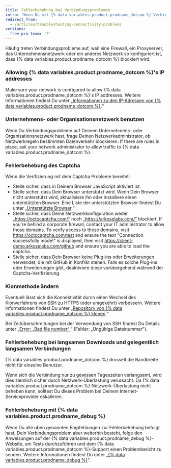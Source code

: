 ```yaml
---
title: Fehlerbehebung bei Verbindungsproblemen
intro: 'Wenn Du mit {% data variables.product.prodname_dotcom %} Verbindungsprobleme hast, solltest Du zunächst versuchen, das Problem zu beheben, indem Du den typischen Fehlerursachen auf den Grund gehst. Danach kannst Du das Problem mit dem {% data variables.product.prodname_debug %}-Tool diagnostizieren und dem Support einen Bericht senden.'
redirect_from:
  - /articles/troubleshooting-connectivity-problems
versions:
  free-pro-team: '*'
---
```



Häufig treten Verbindungsprobleme auf, weil eine Firewall, ein Proxyserver, das Unternehmensnetzwerk oder ein anderes Netzwerk so konfiguriert ist, dass {% data variables.product.prodname_dotcom %} blockiert wird.

### Allowing {% data variables.product.prodname_dotcom %}'s IP addresses

Make sure your network is configured to allow {% data variables.product.prodname_dotcom %}'s IP addresses. Weitere Informationen findest Du unter „[Informationen zu den IP-Adressen von {% data variables.product.prodname_dotcom %}](/articles/about-github-s-ip-addresses).“

### Unternehmens- oder Organisationsnetzwerk benutzen

Wenn Du Verbindungsprobleme auf Deinem Unternehmens- oder Organisationsnetzwerk hast, frage Deinen Netzwerkadministrator, ob Netzwerkregeln bestimmten Datenverkehr blockieren. If there are rules in place, ask your network administrator to allow traffic to {% data variables.product.prodname_dotcom %}.

### Fehlerbehebung des Captcha

Wenn die Verifizierung mit dem Captcha Probleme bereitet:
- Stelle sicher, dass in Deinem Browser JavaScript aktiviert ist.
- Stelle sicher, dass Dein Browser unterstützt wird. Wenn Dein Browser nicht unterstützt wird, aktualisiere ihn oder installiere einen unterstützten Browser. Eine Liste der unterstützten Browser findest Du unter „[Unterstützte Browser](/articles/supported-browsers).“
- Stelle sicher, dass Deine Netzwerkkonfiguration weder „https://octocaptcha.com/“ noch „https://arkoselabs.com/“ blockiert. If you're behind a corporate firewall, contact your IT administrator to allow those domains. To verify access to these domains, visit https://octocaptcha.com/test and ensure the text "Connection successfully made!" is displayed, then visit https://client-demo.arkoselabs.com/github and ensure you are able to load the captcha.
- Stelle sicher, dass Dein Browser keine Plug-ins oder Erweiterungen verwendet, die mit GitHub in Konflikt stehen. Falls es solche Plug-ins oder Erweiterungen gibt, deaktiviere diese vorübergehend während der Captcha-Verifizierung.

### Klonmethode ändern

Eventuell lässt sich die Konnektivität durch einen Wechsel des Klonverfahrens von SSH zu HTTPS (oder umgekehrt) verbessern. Weitere Informationen findest Du unter „[Repository von {% data variables.product.prodname_dotcom %} klonen](/articles/cloning-a-repository-from-github).“

Bei Zeitüberschreitungen bei der Verwendung von SSH findest Du Details unter „[Error: „Bad file number“ ](/articles/error-bad-file-number)“ (Fehler: „Ungültige Dateinummer").

### Fehlerbehebung bei langsamen Downloads und gelegentlich langsamen Verbindungen

{% data variables.product.prodname_dotcom %} drosselt die Bandbreite nicht für einzelne Benutzer.

Wenn sich die Verbindung nur zu gewissen Tageszeiten verlangsamt, wird dies ziemlich sicher durch Netzwerk-Überlastung verursacht. Da {% data variables.product.prodname_dotcom %} Netzwerk-Überlastung nicht beheben kann, solltest Du dieses Problem bei Deinem Internet-Serviceprovider eskalieren.

### Fehlerbehebung mit {% data variables.product.prodname_debug %}

Wenn Du alle oben genannten Empfehlungen zur Fehlerbehebung befolgt hast, Dein Verbindungsproblem aber weiterhin besteht, folge den Anweisungen auf der {% data variables.product.prodname_debug %}-Website, um Tests durchzuführen und dem {% data variables.product.prodname_dotcom %}-Support einen Problembericht zu senden. Weitere Informationen findest Du unter „[{% data variables.product.prodname_debug %}](https://github-debug.com/)“.
